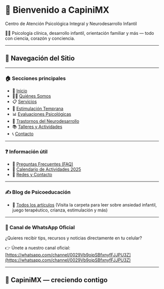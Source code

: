 # 💙 Bienvenido a CapiniMX

Centro de Atención Psicológica Integral y Neurodesarrollo Infantil

👩‍⚕️ Psicología clínica, desarrollo infantil, orientación familiar y más — todo con ciencia, corazón y conciencia.

---

## 🧭 Navegación del Sitio

---

### 🏠 Secciones principales

- 🧠 [Inicio](../contenido_web/inicio.md)
- 👩‍⚕️ [Quiénes Somos](../contenido_web/quienes_somos.md)
- 📋 [Servicios](../contenido_web/servicios.md)
- 👶 [Estimulación Temprana](../contenido_web/estimulacion_temprana.md)
- 📊 [Evaluaciones Psicológicas](../contenido_web/evaluaciones.md)
- 🧩 [Trastornos del Neurodesarrollo](../contenido_web/trastornos.md)
- 📚 [Talleres y Actividades](../contenido_web/talleres.md)
- 📞 [Contacto](../contenido_web/contacto.md)

---

### ❓ Información útil

- 📌 [Preguntas Frecuentes (FAQ)](../FAQ.md)
- 📅 [Calendario de Actividades 2025](calendario_actividades_2025.md)
- 🧾 [Redes y Contacto](../REDES_Y_CONTACTO.md)

---

### ✍️ Blog de Psicoeducación

- 📖 [Todos los artículos](../blog/)
  (Visita la carpeta para leer sobre ansiedad infantil, juego terapéutico, crianza, estimulación y más)

---

### 📲 Canal de WhatsApp Oficial

¿Quieres recibir tips, recursos y noticias directamente en tu celular?

👉 Únete a nuestro canal oficial:  
[https://whatsapp.com/channel/0029Vb9oipSBfxnyfFJJPU3Z](https://whatsapp.com/channel/0029Vb9oipSBfxnyfFJJPU3Z)

---

## 🧠 CapiniMX — creciendo contigo
